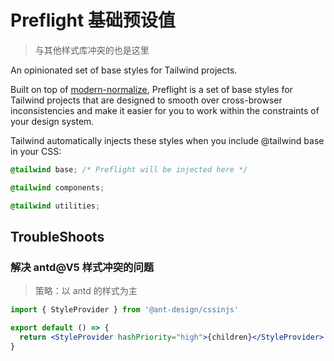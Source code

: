 # Preflight 基础预设值

> 与其他样式库冲突的也是这里

An opinionated set of base styles for Tailwind projects.

Built on top of [modern-normalize](https://github.com/sindresorhus/modern-normalize), Preflight is a set of base styles for Tailwind projects that are designed to smooth over cross-browser inconsistencies and make it easier for you to work within the constraints of your design system.

Tailwind automatically injects these styles when you include @tailwind base in your CSS:

```CSS
@tailwind base; /* Preflight will be injected here */

@tailwind components;

@tailwind utilities;

```

## TroubleShoots

### 解决 antd@V5 样式冲突的问题

> 策略：以 antd 的样式为主

```jsx
import { StyleProvider } from '@ant-design/cssinjs'

export default () => {
  return <StyleProvider hashPriority="high">{children}</StyleProvider>
}
```
